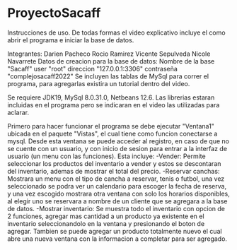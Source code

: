 # ProyectoSacaff
Instrucciones de uso. De todas formas el video explicativo incluye el como abrir el programa e iniciar la base de datos.

Integrantes:  Darien Pacheco
	      Rocio Ramirez
	      Vicente Sepulveda
	      Nicole Navarrete
Datos de creacion para la base de datos: Nombre de la base "Sacaff" user "root" direccion "127.0.0.1:3306" contraseña "complejosacaff2022"
Se incluyen las tablas de MySql para correr el programa, para agregarlas existira un tutorial dentro del video.

Se requiere JDK19, MySql 8.0.31.0, Netbeans 12.6. Las librerias estaran incluidas en el programa pero se indicaran en el video las
utilizadas para aclarar.

Primero para hacer funcionar el programa se debe ejecutar "Ventana1" ubicada en el paquete "Vistas", el cual tiene como funcion
conectarse a mysql. Desde esta ventana se puede acceder al registro, en caso de que no se cuente con un usuario, y con inicio de sesion
para entrar a la interfaz de usuario (un menu con las funciones). Esta incluye:
-Vender: Permite seleccionar los productos del inventario a vender y estos se descontaran del inventario, ademas de mostrar el total del precio.
-Reservar canchas: Mostrara un menu con el tipo de cancha a reservar, tenis o futbol, una vez seleccionado se podra ver un calendario para escoger
la fecha de reserva, y una vez escogido mostrara otra ventana con solo los horarios disponibles, al elegir uno se reservara a nombre de un cliente
que se agregara a la base de datos.
-Mostrar inventario: Se muestra todo el inventario con opcion de 2 funciones, agregar mas cantidad a un producto ya existente en el
inventario seleccionandolo en la ventana y presionando el boton de agregar. Tambien se puede agregar un producto totalmente nuevo el cual
abre una nueva ventana con la informacion a completar para ser agregado.
